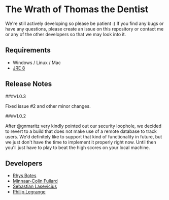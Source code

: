 # The Wrath of Thomas the Dentist
We're still actively developing so please be patient :) If you find any
bugs or have any questions, please create an issue on this repository or contact
me or any of the other developers so that we may look into it.

## Requirements
- Windows / Linux / Mac
- [JRE 8](http://www.oracle.com/technetwork/java/javase/downloads/jre8-downloads-2133155.html)

## Release Notes

###v1.0.3

Fixed issue #2 and other minor changes.

###v1.0.2

After @gnmaritz very kindly pointed out our security loophole, we decided to revert to a build that does not make use of a remote database to track users. We'd definitely like to support that kind of functionality in future, but we just don't have the time to implement it properly right now. Until then you'll just have to play to beat the high scores on your local machine.

## Developers
- [Rhys Botes](https://github.com/RhysBotes)
- [Minnaar-Colin Fullard](https://github.com/mcfullard)
- [Sebastian Lasevicius](https://github.com/Bas24live)
- [Philip Legrange](https://github.com/fubar42)

